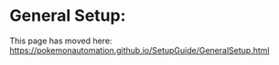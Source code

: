 # General Setup:

This page has moved here: https://pokemonautomation.github.io/SetupGuide/GeneralSetup.html









